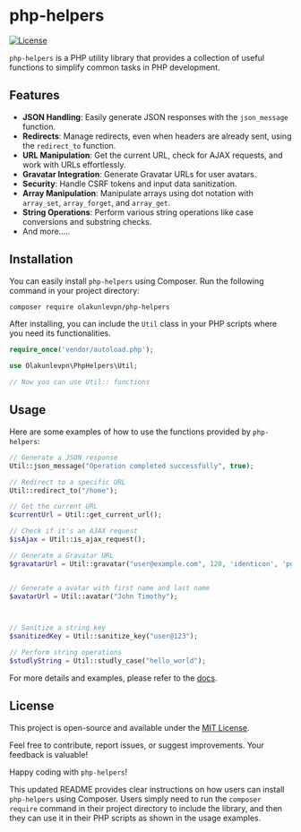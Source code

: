 # php-helpers

[![License](https://img.shields.io/badge/license-MIT-blue.svg)](LICENSE)

`php-helpers` is a PHP utility library that provides a collection of useful functions to simplify common tasks in PHP development.

## Features

- **JSON Handling**: Easily generate JSON responses with the `json_message` function.
- **Redirects**: Manage redirects, even when headers are already sent, using the `redirect_to` function.
- **URL Manipulation**: Get the current URL, check for AJAX requests, and work with URLs effortlessly.
- **Gravatar Integration**: Generate Gravatar URLs for user avatars.
- **Security**: Handle CSRF tokens and input data sanitization.
- **Array Manipulation**: Manipulate arrays using dot notation with `array_set`, `array_forget`, and `array_get`.
- **String Operations**: Perform various string operations like case conversions and substring checks.
- And more.....


## Installation

You can easily install `php-helpers` using Composer. Run the following command in your project directory:

```bash
composer require olakunlevpn/php-helpers
```

After installing, you can include the `Util` class in your PHP scripts where you need its functionalities.

```php
require_once('vendor/autoload.php');

use Olakunlevpn\PhpHelpers\Util;

// Now you can use Util:: functions
```

## Usage

Here are some examples of how to use the functions provided by `php-helpers`:

```php
// Generate a JSON response
Util::json_message("Operation completed successfully", true);

// Redirect to a specific URL
Util::redirect_to("/home");

// Get the current URL
$currentUrl = Util::get_current_url();

// Check if it's an AJAX request
$isAjax = Util::is_ajax_request();

// Generate a Gravatar URL
$gravatarUrl = Util::gravatar("user@example.com", 120, 'identicon', 'pg');


// Generate a avatar with first name and last name
$avatarUrl = Util::avatar("John Timothy");



// Sanitize a string key
$sanitizedKey = Util::sanitize_key("user@123");

// Perform string operations
$studlyString = Util::studly_case("hello_world");
```

For more details and examples, please refer to the [docs](docs/introduction.md).

## License

This project is open-source and available under the [MIT License](LICENSE).

Feel free to contribute, report issues, or suggest improvements. Your feedback is valuable!


Happy coding with `php-helpers`!


This updated README provides clear instructions on how users can install `php-helpers` using Composer. Users simply need to run the `composer require` command in their project directory to include the library, and then they can use it in their PHP scripts as shown in the usage examples.


